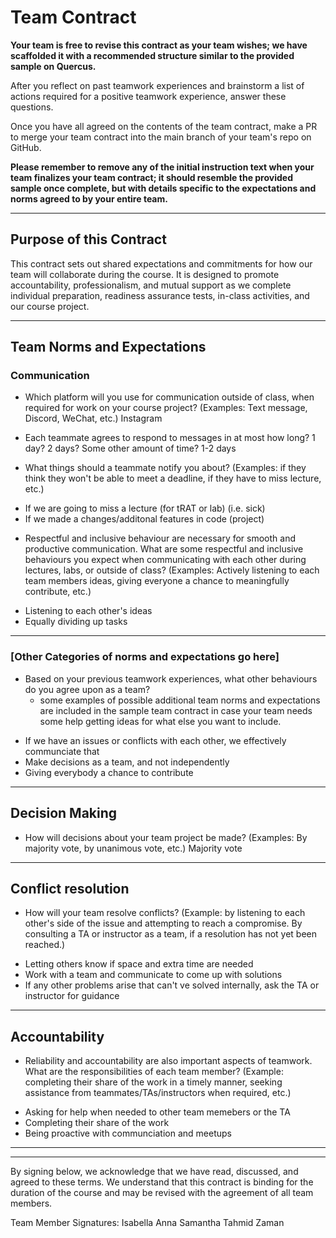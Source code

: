 # Team Contract

**Your team is free to revise this contract as your team wishes; we have scaffolded it with a recommended structure similar to the provided sample on Quercus.**

After you reflect on past teamwork experiences and brainstorm a list of actions required for a positive teamwork experience, answer these questions. 

Once you have all agreed on the contents of the team contract, make a PR to merge your team contract into the main branch of your team's repo on GitHub.

**Please remember to remove any of the initial instruction text when your team finalizes your team contract; it should resemble the provided sample once complete, but with details specific to the expectations and norms agreed to by your entire team.**

---
## Purpose of this Contract

This contract sets out shared expectations and commitments for how our team will collaborate during the course. It is designed to promote accountability, professionalism, and mutual support as we complete individual preparation, readiness assurance tests, in-class activities, and our course project.

---
## Team Norms and Expectations

### Communication

* Which platform will you use for communication outside of class, when required for work on your course project? (Examples: Text message, Discord, WeChat, etc.)
Instagram

* Each teammate agrees to respond to messages in at most how long? 1 day? 2 days? Some other amount of time? 
1-2 days 

* What things should a teammate notify you about? (Examples: if they think they won't be able to meet a deadline, if they have to miss lecture, etc.)
- If we are going to miss a lecture (for tRAT or lab) (i.e. sick)
- If we made a changes/additonal features in code (project)

* Respectful and inclusive behaviour are necessary for smooth and productive communication. What are some respectful and inclusive behaviours you expect when communicating with each other during lectures, labs, or outside of class? (Examples: Actively listening to each team members ideas, giving everyone a chance to meaningfully contribute, etc.)
- Listening to each other's ideas
- Equally dividing up tasks 

---

### [Other Categories of norms and expectations go here]

* Based on your previous teamwork experiences, what other behaviours do you agree upon as a team?
    - some examples of possible additional team norms and expectations are included in the sample team contract in case your team needs some help getting ideas for what else you want to include.
- If we have an issues or conflicts with each other, we effectively communciate that 
- Make decisions as a team, and not independently 
- Giving everybody a chance to contribute 
---

## Decision Making

* How will decisions about your team project be made? (Examples: By majority vote, by unanimous vote, etc.)
Majority vote 
---
## Conflict resolution

* How will your team resolve conflicts? (Example: by listening to each other's side of the issue and attempting to reach a compromise. By consulting a TA or instructor as a team, if a resolution has not yet been reached.)

- Letting others know if space and extra time are needed
- Work with a team and communicate to come up with solutions
- If any other problems arise that can't ve solved internally, ask the TA or instructor for guidance 

---

## Accountability

* Reliability and accountability are also important aspects of teamwork. What are the responsibilities of each team member? (Example: completing their share of the work in a timely manner, seeking assistance from teammates/TAs/instructors when required, etc.)
- Asking for help when needed to other team memebers or the TA 
- Completing their share of the work 
- Being proactive with communciation and meetups 

---

---

By signing below, we acknowledge that we have read, discussed, and agreed to these terms. We understand that this contract is binding for the duration of the course and may be revised with the agreement of all team members.

Team Member Signatures:
Isabella 
Anna
Samantha
Tahmid Zaman
